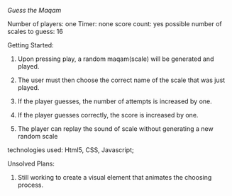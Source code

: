 *Guess the Maqam*


Number of players: one
Timer: none
score count: yes
possible number of scales to guess: 16


Getting Started:

1. Upon pressing play, a random maqam(scale) will be generated and played. 

2. The user must then choose the correct name of the scale that was just played.

3. If the player guesses, the number of attempts is increased by one.

4. If the player guesses correctly, the score is increased by one.


5. The player can replay the sound of scale without generating a new random scale

technologies used:
 Html5, CSS, Javascript;

 Unsolved Plans:

 1. Still working to create a visual element that animates the choosing process.







